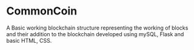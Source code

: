 # CommonCoin

A Basic working blockchain structure representing the working of blocks and their addition to the blockchain developed using mySQL, Flask and basic HTML, CSS.
